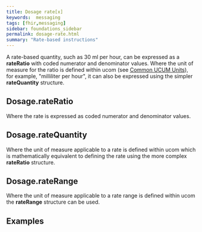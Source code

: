 ```yaml
---
title: Dosage rate[x]
keywords:  messaging
tags: [fhir,messaging]
sidebar: foundations_sidebar
permalink: dosage-rate.html
summary: "Rate-based instructions"
---
```




A rate-based quantity, such as 30 ml per hour, can be expressed as a **rateRatio** with coded numerator and denominator values. Where the unit of measure for the ratio is defined within ucom (see [Common UCUM Units](https://www.hl7.org/fhir/valueset-ucum-common.xml)), for example, "milliliter per hour", it can also be expressed using the simpler **rateQuantity** structure.

## Dosage.rateRatio

Where the rate is expressed as coded numerator and denominator values.

## Dosage.rateQuantity

Where the unit of measure applicable to a rate is defined within ucom which is mathematically equivalent to defining the rate using the more complex **rateRatio** structure.

## Dosage.rateRange

Where the unit of measure applicable to a rate range is defined within ucom the **rateRange** structure can be used.

## Examples

<script src="https://gist.github.com/RobertGoochUK/618bb18a1ad8e5397883a68032cdb4ff.js"></script>